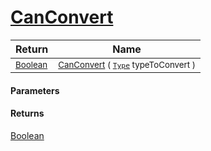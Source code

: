 # [CanConvert](./NetCoreClassifierConverter-100664108.md)



| Return | Name | 
| --- | --- | 
| <sub>[Boolean](https://docs.microsoft.com/en-us/dotnet/api/System.Boolean)</sub>| <sub>[CanConvert](./NetCoreClassifierConverter-100664108.md) ( [`Type`](https://docs.microsoft.com/en-us/dotnet/api/System.Type) typeToConvert )</sub>| <br>


#### Parameters

#### Returns
[Boolean](https://docs.microsoft.com/en-us/dotnet/api/System.Boolean)